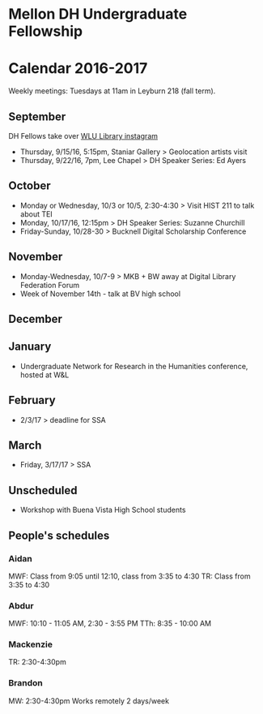 # Mellon DH Undergraduate Fellowship
# Calendar 2016-2017

Weekly meetings: Tuesdays at 11am in Leyburn 218 (fall term).


## September
DH Fellows take over [WLU Library instagram](https://www.instagram.com/wlulibrary/)

* Thursday, 9/15/16, 5:15pm, Staniar Gallery > Geolocation artists visit 
* Thursday, 9/22/16, 7pm, Lee Chapel > DH Speaker Series: Ed Ayers

## October
* Monday or Wednesday, 10/3 or 10/5, 2:30-4:30 > Visit HIST 211 to talk about TEI
* Monday, 10/17/16, 12:15pm > DH Speaker Series: Suzanne Churchill 
* Friday-Sunday, 10/28-30 > Bucknell Digital Scholarship Conference

## November
* Monday-Wednesday, 10/7-9 > MKB + BW away at Digital Library Federation Forum
* Week of November 14th - talk at BV high school

## December

## January
* Undergraduate Network for Research in the Humanities conference, hosted at W&L

## February
* 2/3/17 > deadline for SSA 

## March
* Friday, 3/17/17 > SSA 

## Unscheduled
* Workshop with Buena Vista High School students 


## People's schedules
### Aidan
MWF: Class from 9:05 until 12:10, class from 3:35 to 4:30
TR: Class from 3:35 to 4:30

### Abdur
MWF: 10:10 - 11:05 AM, 2:30 - 3:55 PM
TTh: 8:35 - 10:00 AM

### Mackenzie
TR: 2:30-4:30pm

### Brandon
MW: 2:30-4:30pm
Works remotely 2 days/week